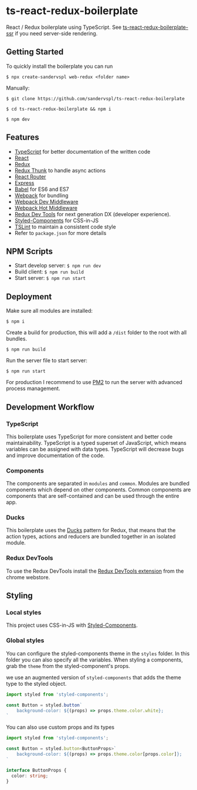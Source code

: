 # ts-react-redux-boilerplate
React / Redux boilerplate using TypeScript. See [ts-react-redux-boilerplate-ssr](https://github.com/sandervspl/ts-react-redux-boilerplate-ssr) if you need server-side rendering.

## Getting Started
To quickly install the boilerplate you can run
```
$ npx create-sandervspl web-redux <folder name>
```

Manually:
```
$ git clone https://github.com/sandervspl/ts-react-redux-boilerplate
```

```
$ cd ts-react-redux-boilerplate && npm i
```

```
$ npm dev
```

## Features
* [TypeScript](https://github.com/Microsoft/TypeScript) for better documentation of the written code
* [React](https://github.com/facebook/react)
* [Redux](https://github.com/rackt/redux)
* [Redux Thunk](https://github.com/gaearon/redux-thunk) to handle async actions
* [React Router](https://github.com/rackt/react-router)
* [Express](http://expressjs.com)
* [Babel](http://babeljs.io) for ES6 and ES7
* [Webpack](http://webpack.github.io) for bundling
* [Webpack Dev Middleware](http://webpack.github.io/docs/webpack-dev-middleware.html)
* [Webpack Hot Middleware](https://github.com/glenjamin/webpack-hot-middleware)
* [Redux Dev Tools](https://github.com/gaearon/redux-devtools) for next generation DX (developer experience).
* [Styled-Components](https://github.com/styled-components/styled-components/) for CSS-in-JS
* [TSLint](https://palantir.github.io/tslint/) to maintain a consistent code style
* Refer to `package.json` for more details

## NPM Scripts
* Start develop server: `$ npm run dev`
* Build client: `$ npm run build`
* Start server: `$ npm run start`

## Deployment
Make sure all modules are installed:  
```
$ npm i
```

Create a build for production, this will add a `/dist` folder to the root with all bundles.  
```
$ npm run build
```

Run the server file to start server:
```
$ npm run start
```

For production I recommend to use [PM2](http://pm2.keymetrics.io/) to run the server with advanced process management.

## Development Workflow
### TypeScript
This boilerplate uses TypeScript for more consistent and better code maintainability. TypeScript is a typed superset of JavaScript, which means variables can be assigned with data types. TypeScript will decrease bugs and improve documentation of the code.

### Components
The components are separated in `modules` and `common`. Modules are bundled components which depend on other components. Common components are components that are self-contained and can be used through the entire app.

### Ducks
This boilerplate uses the [Ducks](https://github.com/erikras/ducks-modular-redux) pattern for Redux, that means that the action types, actions and reducers are bundled together in an isolated module.

### Redux DevTools
To use the Redux DevTools install the [Redux DevTools extension](https://chrome.google.com/webstore/detail/redux-devtools/lmhkpmbekcpmknklioeibfkpmmfibljd) from the chrome webstore.

## Styling
### Local styles
This project uses CSS-in-JS with [Styled-Components](https://github.com/styled-components/styled-components/).

### Global styles
You can configure the styled-components theme in the `styles` folder. In this folder you can also specify all the variables. When styling a components, grab the `theme` from the styled-component's props.

we use an augmented version of `styled-components` that adds the theme type to the styled object.

```ts
import styled from 'styled-components';

const Button = styled.button`
    background-color: ${(props) => props.theme.color.white};
`
```

You can also use custom props and its types

```ts
import styled from 'styled-components';

const Button = styled.button<ButtonProps>`
    background-color: ${(props) => props.theme.color[props.color]};
`

interface ButtonProps {
  color: string;
}
```
